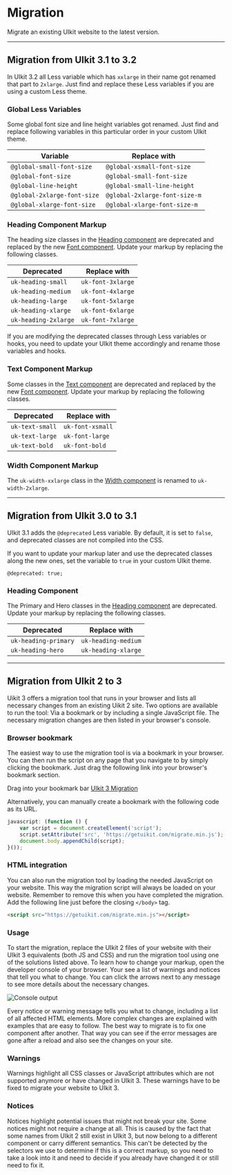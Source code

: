 # Migration

<p class="uk-text-lead">Migrate an existing UIkit website to the latest version.</p>

***

## Migration from UIkit 3.1 to 3.2

In UIkit 3.2 all Less variable which has `xxlarge` in their name got renamed that part to `2xlarge`. Just find and replace these Less variables if you are using a custom Less theme.

### Global Less Variables

Some global font size and line height variables got renamed. Just find and replace following variables in this particular order in your custom UIkit theme.

| Variable                    | Replace with                  |
| --------------------------- | ----------------------------- |
| `@global-small-font-size `  | `@global-xsmall-font-size`    |
| `@global-font-size`         | `@global-small-font-size`     |
| `@global-line-height`       | `@global-small-line-height`   |
| `@global-2xlarge-font-size` | `@global-2xlarge-font-size-m` |
| `@global-xlarge-font-size`  | `@global-xlarge-font-size-m`  |

### Heading Component Markup

The heading size classes in the [Heading component](heading) are deprecated and replaced by the new [Font component](font#size-modifiers). Update your markup by replacing the following classes.

| Deprecated           | Replace with      |
| -------------------- | ----------------- |
| `uk-heading-small`   | `uk-font-3xlarge` |
| `uk-heading-medium`  | `uk-font-4xlarge` |
| `uk-heading-large`   | `uk-font-5xlarge` |
| `uk-heading-xlarge`  | `uk-font-6xlarge` |
| `uk-heading-2xlarge` | `uk-font-7xlarge` |

If you are modifying the deprecated classes through Less variables or hooks, you need to update your UIkit theme accordingly and rename those variables and hooks.

### Text Component Markup

Some classes in the [Text component](text) are deprecated and replaced by the new [Font component](font#size-modifiers). Update your markup by replacing the following classes.

| Deprecated      | Replace with     |
| --------------- | ---------------- |
| `uk-text-small` | `uk-font-xsmall` |
| `uk-text-large` | `uk-font-large`  |
| `uk-text-bold`  | `uk-font-bold`   |

### Width Component Markup

The `uk-width-xxlarge` class in the [Width component](text) is renamed to `uk-width-2xlarge`.

***

## Migration from UIkit 3.0 to 3.1

UIkit 3.1 adds the `@deprecated` Less variable. By default, it is set to `false`, and deprecated classes are not compiled into the CSS. 

If you want to update your markup later and use the deprecated classes along the new ones, set the variable to `true` in your custom UIkit theme.

```
@deprecated: true;
```

### Heading Component

The Primary and Hero classes in the [Heading component](heading) are deprecated. Update your markup by replacing the following classes.

| Deprecated           | Replace with        |
| -------------------- | ------------------- |
| `uk-heading-primary` | `uk-heading-medium` |
| `uk-heading-hero`    | `uk-heading-xlarge` |

***

## Migration from UIkit 2 to 3

Uikit 3 offers a migration tool that runs in your browser and lists all necessary changes from an existing Uikit 2 site. Two options are available to run the tool: Via a bookmark or by including a single JavaScript file. The necessary migration changes are then listed in your browser's console.

### Browser bookmark

The easiest way to use the migration tool is via a bookmark in your browser. You can then run the script on any page that you navigate to by simply clicking the bookmark. Just drag the following link into your browser's bookmark section.

Drag into your bookmark bar <span uk-icon="icon: arrow-right"></span> <a class="uk-button uk-button-primary" href="javascript: (function () { var script = document.createElement('script'); script.setAttribute('src', 'https://getuikit.com/migrate.min.js'); document.body.appendChild(script); }());">UIkit 3 Migration</a>

Alternatively, you can manually create a bookmark with the following code as its URL.

```js
javascript: (function () {
    var script = document.createElement('script');
    script.setAttribute('src', 'https://getuikit.com/migrate.min.js');
    document.body.appendChild(script);
}());
```

### HTML integration

You can also run the migration tool by loading the needed JavaScript on your website. This way the migration script will always be loaded on your website. Remember to remove this when you have completed the migration. Add the following line just before the closing `</body>` tag.

```html
<script src="https://getuikit.com/migrate.min.js"></script>
```

### Usage

To start the migration, replace the UIkit 2 files of your website with their UIkit 3 equivalents (both JS and CSS) and run the migration tool using one of the solutions listed above. To learn how to change your markup, open the developer console of your browser. Your see a list of warnings and notices that tell you what to change. You can click the arrows next to any message to see more details about the necessary changes.

![Console output](images/migration-console.gif)

Every notice or warning message tells you what to change, including a list of all affected HTML elements. More complex changes are explained with examples that are easy to follow. The best way to migrate is to fix one component after another. That way you can see if the error messages are gone after a reload and also see the changes on your site.

### Warnings

Warnings highlight all CSS classes or JavaScript attributes which are not supported anymore or have changed in UIkit 3. These warnings have to be fixed to migrate your website to UIkit 3.

### Notices

Notices highlight potential issues that might not break your site. Some notices might not require a change at all. This is caused by the fact that some names from UIkit 2 still exist in UIkit 3, but now belong to a different component or carry different semantics. This can't be detected by the selectors we use to determine if this is a correct markup, so you need to take a look into it and need to decide if you already have changed it or still need to fix it.
